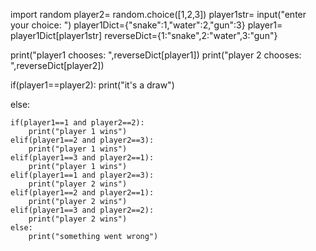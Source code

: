 import random
player2= random.choice([1,2,3])
player1str= input("enter your choice: ")
player1Dict={"snake":1,"water":2,"gun":3}
player1= player1Dict[player1str]
reverseDict={1:"snake",2:"water",3:"gun"}


print("player1 chooses: ",reverseDict[player1])
print("player 2 chooses: ",reverseDict[player2])

if(player1==player2):
    print("it's a draw")

else:    


    if(player1==1 and player2==2):
        print("player 1 wins")
    elif(player1==2 and player2==3):
        print("player 1 wins")
    elif(player1==3 and player2==1):
        print("player 1 wins")
    elif(player1==1 and player2==3):
        print("player 2 wins")
    elif(player1==2 and player2==1):
        print("player 2 wins")
    elif(player1==3 and player2==2):
        print("player 2 wins")
    else:
        print("something went wrong")



